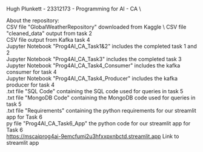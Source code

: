 Hugh Plunkett - 23312173 - Programming for AI - CA \

About the repository: \
CSV file "GlobalWeatherRepository" downloaded from Kaggle \ 
CSV file "cleaned_data" output from task 2 \
CSV file output from Kafka task 4 \
Jupyter Notebook "Prog4AI_CA_Task1&2" includes the completed task 1 and 2 \
Jupyter Notebook "Prog4AI_CA_Task3" includes the completed task 3 \
Jupyter Notebook "Prog4AI_CA_Task4_Consumer" includes the kafka consumer for task 4 \
Jupyter Notebook "Prog4AI_CA_Task4_Producer" includes the kafka producer for task 4 \
.txt file "SQL Code" containing the SQL code used for queries in task 5 \
.txt file "MongoDB Code" containing the MongoDB code used for queries in task 5 \
.txt file "Requirements" containing the python requirements for our streamlit app for Task 6 \
py file "Prog4AI_CA_Task6_App" the python code for our streamlit app for Task 6 \
https://mscaiprog4ai-9emcfumj2u3hfxxpxnbctd.streamlit.app Link to streamlit app
